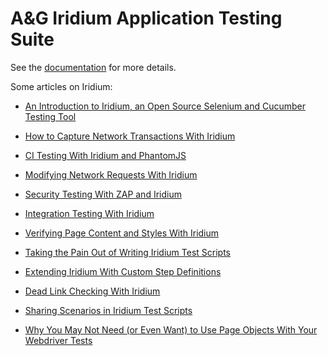 # A&G Iridium Application Testing Suite

See the [documentation](https://autogeneral.gitbooks.io/iridiumapplicationtesting-gettingstartedguide/content/)
for more details.

Some articles on Iridium:

* [An Introduction to Iridium, an Open Source Selenium and Cucumber Testing Tool](https://dzone.com/articles/an-introduction-to-iridium-an-open-source-selenium)

* [How to Capture Network Transactions With Iridium](https://dzone.com/articles/network-analysis-with-iridium)

* [CI Testing With Iridium and PhantomJS](https://dzone.com/articles/ci-testing-with-iridium-and-phantomjs)

* [Modifying Network Requests With Iridium](https://dzone.com/articles/modifying-network-requests-with-iridium)

* [Security Testing With ZAP and Iridium](https://dzone.com/articles/security-testing-with-zap-and-iridium)

* [Integration Testing With Iridium](https://dzone.com/articles/integration-testing-with-iridium)

* [Verifying Page Content and Styles With Iridium](http://dzone.com/articles/verifying-page-content-and-styles-with-iridium)

* [Taking the Pain Out of Writing Iridium Test Scripts](https://dzone.com/articles/taking-the-pain-out-of-writing-iridium-test-script)

* [Extending Iridium With Custom Step Definitions](https://dzone.com/articles/extending-iridium-with-custom-step-definitions)

* [Dead Link Checking With Iridium](https://dzone.com/articles/dead-link-checking-with-iridium)

* [Sharing Scenarios in Iridium Test Scripts](https://dzone.com/articles/sharing-scenarios-in-iridium-test-scripts)

* [Why You May Not Need (or Even Want) to Use Page Objects With Your Webdriver Tests](https://dzone.com/articles/why-you-may-not-need-or-even-want-to-use-page-obje)
